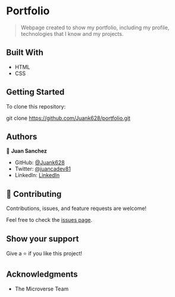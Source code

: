 # Portfolio

> Webpage created to show my portfolio, including my profile, technologies that I know and my projects.

## Built With

- HTML
- CSS

## Getting Started

To clone this repository:

git clone https://github.com/Juank628/portfolio.git

## Authors

👤 **Juan Sanchez**

- GitHub: [@Juank628](https://github.com/Juank628)
- Twitter: [@juancadev81](https://twitter.com/juancadev81)
- LinkedIn: [LinkedIn](www.linkedin.com/in/juan-carlos-sanchez-zunino-271b5151)


## 🤝 Contributing

Contributions, issues, and feature requests are welcome!

Feel free to check the [issues page](https://github.com/Juank628/portfolio/issues).

## Show your support

Give a ⭐️ if you like this project!

## Acknowledgments

- The Microverse Team